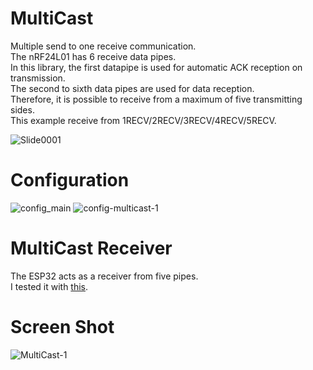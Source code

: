 # MultiCast
Multiple send to one receive communication.   
The nRF24L01 has 6 receive data pipes.   
In this library, the first datapipe is used for automatic ACK reception on transmission.   
The second to sixth data pipes are used for data reception.   
Therefore, it is possible to receive from a maximum of five transmitting sides.   
This example receive from 1RECV/2RECV/3RECV/4RECV/5RECV.   

![Slide0001](https://user-images.githubusercontent.com/6020549/132265362-1048a86a-f100-4e89-9fae-d0cc6766a8d8.jpg)

# Configuration   

![config_main](https://user-images.githubusercontent.com/6020549/108617359-0cc3c500-7459-11eb-9a05-2dd5ce60113b.jpg)
![config-multicast-1](https://user-images.githubusercontent.com/6020549/149722464-2d7180a1-f98d-436a-bd10-5c978bd8ac23.jpg)

# MultiCast Receiver   
The ESP32 acts as a receiver from five pipes.   
I tested it with [this](https://github.com/nopnop2002/Arduino-STM32-nRF24L01/tree/master/example/MultiCast%20Communication).   

# Screen Shot   
![MultiCast-1](https://user-images.githubusercontent.com/6020549/149722501-df8ef00c-4a5a-44f2-b055-8d9f0dcad027.jpg)
